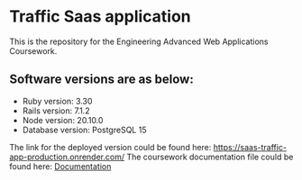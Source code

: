 # Traffic Saas application

This is the repository for the Engineering Advanced Web Applications Coursework.

## Software versions are as below:
* Ruby version: 3.30
* Rails version: 7.1.2
* Node version: 20.10.0
* Database version: PostgreSQL 15

The link for the deployed version could be found here: https://saas-traffic-app-production.onrender.com/
The coursework documentation file could be found here: [Documentation](Indrit_Caca_Traffic_Application_Documentation.pdf)
